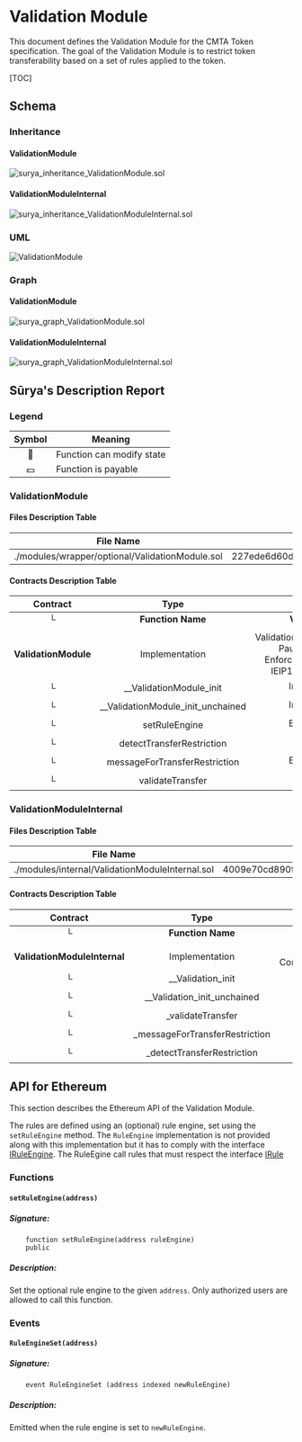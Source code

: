 # Validation Module

This document defines the Validation Module for the CMTA Token specification. The goal of the Validation Module is to restrict token transferability based on a set of rules applied to the token.

[TOC]

## Schema

### Inheritance

#### ValidationModule

![surya_inheritance_ValidationModule.sol](../../schema/surya_inheritance/surya_inheritance_ValidationModule.sol.png)

#### ValidationModuleInternal

![surya_inheritance_ValidationModuleInternal.sol](../../schema/surya_inheritance/surya_inheritance_ValidationModuleInternal.sol.png)

### UML

![ValidationModule](../../schema/sol2uml/optional/ValidationModule.svg)

### Graph

#### ValidationModule

![surya_graph_ValidationModule.sol](../../schema/surya_graph/surya_graph_ValidationModule.sol.png)

#### ValidationModuleInternal

![surya_graph_ValidationModuleInternal.sol](../../schema/surya_graph/surya_graph_ValidationModuleInternal.sol.png)



## Sūrya's Description Report

### Legend

| Symbol | Meaning                   |
| :----: | ------------------------- |
|   🛑    | Function can modify state |
|   💵    | Function is payable       |

### ValidationModule

#### Files Description Table


| File Name                                       | SHA-1 Hash                               |
| ----------------------------------------------- | ---------------------------------------- |
| ./modules/wrapper/optional/ValidationModule.sol | 227ede6d60d7656a180c00d017565fe0881b9d85 |


#### Contracts Description Table


|       Contract       |               Type                |                            Bases                             |                |                  |
| :------------------: | :-------------------------------: | :----------------------------------------------------------: | :------------: | :--------------: |
|          └           |         **Function Name**         |                        **Visibility**                        | **Mutability** |  **Modifiers**   |
|                      |                                   |                                                              |                |                  |
| **ValidationModule** |          Implementation           | ValidationModuleInternal, PauseModule, EnforcementModule, IEIP1404Wrapper |                |                  |
|          └           |      __ValidationModule_init      |                          Internal 🔒                          |       🛑        | onlyInitializing |
|          └           | __ValidationModule_init_unchained |                          Internal 🔒                          |       🛑        | onlyInitializing |
|          └           |           setRuleEngine           |                          External ❗️                          |       🛑        |     onlyRole     |
|          └           |     detectTransferRestriction     |                           Public ❗️                           |                |       NO❗️        |
|          └           |   messageForTransferRestriction   |                          External ❗️                          |                |       NO❗️        |
|          └           |         validateTransfer          |                           Public ❗️                           |                |       NO❗️        |

### ValidationModuleInternal

#### Files Description Table


| File Name                                       | SHA-1 Hash                               |
| ----------------------------------------------- | ---------------------------------------- |
| ./modules/internal/ValidationModuleInternal.sol | 4009e70cd890f5414ffe37e7e85b6aafab3d0233 |


#### Contracts Description Table


|           Contract           |              Type              |               Bases               |                |                  |
| :--------------------------: | :----------------------------: | :-------------------------------: | :------------: | :--------------: |
|              └               |       **Function Name**        |          **Visibility**           | **Mutability** |  **Modifiers**   |
|                              |                                |                                   |                |                  |
| **ValidationModuleInternal** |         Implementation         | Initializable, ContextUpgradeable |                |                  |
|              └               |       __Validation_init        |            Internal 🔒             |       🛑        | onlyInitializing |
|              └               |  __Validation_init_unchained   |            Internal 🔒             |       🛑        | onlyInitializing |
|              └               |       _validateTransfer        |            Internal 🔒             |                |                  |
|              └               | _messageForTransferRestriction |            Internal 🔒             |                |                  |
|              └               |   _detectTransferRestriction   |            Internal 🔒             |                |                  |

## API for Ethereum

This section describes the Ethereum API of the Validation Module.

The rules are defined using an (optional) rule engine, set using the `setRuleEngine` method. The `RuleEngine` implementation is not provided along with this implementation but it has to comply with the interface [IRuleEngine](https://github.com/CMTA/CMTAT/blob/master/contracts/interfaces/IRuleEngine.sol). The RuleEgine call rules that must respect the interface [IRule](https://github.com/CMTA/CMTAT/blob/master/contracts/interfaces/IRule.sol)

### Functions

#### `setRuleEngine(address)`

##### Signature:

```solidity
    function setRuleEngine(address ruleEngine)
    public
```

##### Description:

Set the optional rule engine to the given `address`.
Only authorized users are allowed to call this function.

### Events

#### `RuleEngineSet(address)`

##### Signature:

```solidity
    event RuleEngineSet (address indexed newRuleEngine)
```

##### Description:

Emitted when the rule engine is set to `newRuleEngine`.
